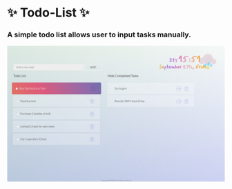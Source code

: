 # :sparkles: Todo-List :sparkles:

### A simple todo list allows user to input tasks manually.
<img src="https://github.com/Authright-PaPa/Todo-List/blob/master/Todo-List.png" alt="" width="1000" />
